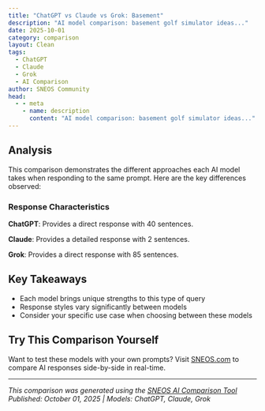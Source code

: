 ```yaml
---
title: "ChatGPT vs Claude vs Grok: Basement"
description: "AI model comparison: basement golf simulator ideas..."
date: 2025-10-01
category: comparison
layout: Clean
tags:
  - ChatGPT
  - Claude
  - Grok
  - AI Comparison
author: SNEOS Community
head:
  - - meta
    - name: description
      content: "AI model comparison: basement golf simulator ideas..."
---
```


<ChatComparison
  title="ChatGPT vs Claude vs Grok: Basement"
  prompt="basement golf simulator ideas"
  :responses='{
    "ChatGPT": "Creating a basement golf simulator is a fantastic idea for practicing your game year-round in a controlled environment. Here are some ideas and tips to help you design an effective and enjoyable setup:\n\n### Space and Layout\n1. **Room Dimensions**:  \n   - Minimum ceiling height: 9 feet (to comfortably swing a driver).  \n   - Width: At least 10 feet.  \n   - Depth: 15-20 feet recommended for realistic shot distance and ball flight data.  \n2. **Flooring**:  \n   - Use artificial turf for a realistic lawn feel and ball roll.  \n   - Add some padded flooring under the turf to reduce noise and provide some cushioning.  \n\n### Simulator Components\n1. **Launch Monitor**:  \n   - Options include SkyTrak, TrackMan, FlightScope, Garmin R10, or OptiShot. Choose one that fits your budget and accuracy needs.  \n2. **Impact Screen and Projector**:  \n   - Use a durable impact screen to display the course or driving range images.  \n   - Ceiling or wall-mounted projector to display shots onto the screen.  \n3. **Netting and Mat**:  \n   - Safety nets around the hitting area to protect walls and items.  \n   - High-quality hitting mat with integrated tee for driving and iron shots.  \n\n### Lighting and Sound\n1. **Lighting**:  \n   - Bright, even LED lighting with minimal shadows on the hitting area.  \n2. **Sound System**:  \n   - Small speakers for game sounds and enhance realism with crowd noise or course ambient sound.  \n\n### Extras and Enhancements\n1. **Comfort**:  \n   - Seating area with chairs or a small couch.  \n   - Mini fridge for refreshments.  \n2. **Data and Feedback**:  \n   - Monitor or screen nearby showing shot data (ball speed, launch angle, spin rate).  \n3. **Interior Design**:  \n   - Decorate with golf memorabilia, posters of famous courses, or a leaderboard wall.  \n4. **Ventilation and Dehumidifier**:  \n   - Basements can be damp; maintain good air quality and moisture control.  \n\n### Budget-Friendly Tips\n- Use a tablet or TV as display instead of a projector for small spaces.  \n- DIY impact screen with durable white fabric or blackout cloth.  \n- Use affordable launch monitors like OptiShot for beginner-level simulation.  \n\n### Sample Setup Idea\n- 10\u2019 wide x 18\u2019 long room, 9\u2019 ceiling.  \n- Hitting mat facing an impact screen on the far wall.  \n- SkyTrak launch monitor set on a stand behind the hitting area.  \n- Ceiling-mounted projector displaying high-res golf courses on the impact screen.  \n- Surrounding netting on three sides for safety.  \n- LED panel lighting overhead and a small speaker system at the back.  \n\nLet me know if you want suggestions for specific equipment or help with layout planning!",
    "Claude": "Here are some creative basement golf simulator ideas to help you build the perfect indoor golf setup:\n\n## **Space \u0026 Layout Ideas**\n- **Minimum dimensions**: 10\u0027 wide \u00D7 15\u0027 deep \u00D7 8.5\u0027 high ceiling\n- **L-shaped setup**: Utilize corner spaces efficiently\n- **Multi-purpose room**: Combine with home theater or bar area\n- **Modular design**: Retractable screen and mat for flexible use\n\n## **Technology Options**\n\n**Budget-Friendly ($500-2K)**\n- OptiShot or PuttView systems\n- Smartphone apps with swing analysis\n- Basic projector \u002B impact screen\n\n**Mid-Range ($2K-10K)**\n- SkyTrak or FlightScope Mevo\u002B\n- Gaming projector (3000\u002B lumens)\n- Quality impact screen and enclosure\n\n**High-End ($10K\u002B)**\n- TrackMan or Foresight GCQuad\n- 4K laser projector\n- Commercial-grade enclosure netting\n\n## **Creative Design Elements**\n- **Artificial turf putting green** around the hitting area\n- **Stadium lighting** for authentic feel\n- **Sound dampening** with acoustic panels\n- **Climate control** for year-round comfort\n- **Storage solutions** for clubs and accessories\n- **Seating area** for spectators\n- **Mini bar or beverage station**\n\n## **DIY Enhancement Ideas**\n- **Tee box platforms** at different heights\n- **Ball return system** with gutters\n- **Custom scoreboard** or leaderboard display\n- **Course photography** or murals on walls\n- **Overhead fan** for air circulation\n\nWould you like me to elaborate on any specific aspect, like budget planning or technical setup?",
    "Grok": "Creating a basement golf simulator can turn an underutilized space into a fun and functional area for golf enthusiasts. Here are some ideas and considerations for designing and setting up an effective basement golf simulator, catering to different budgets, skill levels, and space constraints.\n\n---\n\n### 1. Assess Your Space and Needs\nBefore diving into equipment and setup, evaluate your basement space and goals:\n- **Space Dimensions**: Measure the length, width, and ceiling height. A standard golf simulator needs at least 10 feet of height (for a full swing) and 12-15 feet of depth and width for a comfortable hitting area.\n- **Purpose**: Are you using it for casual fun, serious practice, or multiplayer entertainment? This will affect the tech and accessories you choose.\n- **Lighting**: Basements often lack natural light, so plan for good overhead and ambient lighting to avoid glare on screens or interference with sensors.\n- **Soundproofing**: Golf simulators can be noisy (ball impact, club swings). Consider adding soundproofing materials like foam panels or carpets to minimize disturbance to other areas of the home.\n\n---\n\n### 2. Core Components of a Golf Simulator Setup\nHere are the essentials you\u2019ll need to build a functional golf simulator in your basement:\n\n#### Hitting Area\n- **Hitting Mat**: Invest in a high-quality turf mat that mimics real grass and absorbs impact. Look for mats with replaceable inserts (e.g., Fiberbuilt or TrueStrike) to extend lifespan. Size should be at least 5x5 feet for a single user.\n- **Net or Impact Screen**: A durable net or impact screen stops golf balls safely. Impact screens (paired with a projector) allow for realistic course visuals, while nets are a more budget-friendly option.\n- **Protective Padding**: Add foam padding or netting around walls and ceilings to protect your basement from errant shots.\n\n#### Launch Monitor\n- A launch monitor tracks ball and club data for accurate feedback. Options vary by budget:\n  - **High-End**: TrackMan, Foresight Sports GCQuad, or Uneekor QED ( $5,000\u2013$15,000\u002B) offer pro-level accuracy for serious golfers.\n  - **Mid-Range**: SkyTrak or Mevo\u002B ($2,000\u2013$3,000) provide solid performance for most amateurs.\n  - **Budget**: OptiShot 2 ($500\u2013$800) uses basic infrared tracking but works for casual play.\n\n#### Projector and Screen\n- If you\u2019re using an impact screen, pair it with a short-throw projector (e.g., Optoma GT1080HDR) to display virtual courses. Ensure the projector is mounted securely on the ceiling or a stand to avoid shadows from your swing.\n- Screen size should match your space\u2014common setups are 9x12 feet or larger for an immersive feel.\n\n#### Software\n- Choose simulation software compatible with your launch monitor. Popular options include:\n  - E6 Connect (realistic courses, multiplayer modes)\n  - The Golf Club 2019 (TGC2019) (highly customizable)\n  - GSPro (affordable, community-driven)\n- Most software offers virtual versions of famous courses like Pebble Beach or St. Andrews.\n\n#### Computer or Console\n- Many simulators require a dedicated PC or laptop with a strong graphics card (e.g., NVIDIA GTX 1060 or better) to run the software smoothly. Some systems, like SkyTrak, can also connect to tablets or gaming consoles.\n\n---\n\n### 3. Layout and Design Ideas\nMake the space both functional and inviting with thoughtful design:\n- **Minimalist Setup**: If space is tight, focus on a hitting mat, net, and a portable launch monitor like SkyTrak. Store equipment when not in use.\n- **Dedicated Golf Room**: If you have a larger basement, create a fully immersive setup with an impact screen, projector, and surround sound. Add wall-to-wall turf or carpeting for an authentic driving range feel.\n- **Multi-Use Space**: Combine the simulator with a lounge area. Add seating, a mini-fridge, and a TV for watching golf tournaments or hosting friends.\n- **Theme and Decor**: Enhance the vibe with golf-themed decor like framed photos of iconic courses, vintage clubs on display, or a leaderboard wall for family/friend competitions.\n\n---\n\n### 4. Additional Features and Upgrades\nElevate your simulator experience with these extras:\n- **Swing Analysis Camera**: Install a high-speed camera (or use your launch monitor\u2019s built-in feature) to record and analyze your swing mechanics.\n- **Putting Green**: Add a small artificial putting green (e.g., BirdieBall or Putt-A-Bout) for short-game practice. Some simulators integrate putting with the software.\n- **Multiplayer Setup**: Choose software with online play or local multiplayer modes for competitions with friends or family.\n- **Climate Control**: Basements can be damp or cold. Use a dehumidifier and space heater (or HVAC system) to keep the area comfortable.\n- **Storage Solutions**: Use wall-mounted racks for clubs, shelves for gear, and protective cases for tech to keep the space tidy.\n\n---\n\n### 5. Budget Considerations\nYour budget will dictate the quality and scope of your simulator. Here\u2019s a rough breakdown:\n- **Basic Setup ($1,000\u2013$2,000)**: Hitting mat, net, budget launch monitor (like OptiShot), and basic software on a tablet or laptop.\n- **Mid-Range Setup ($3,000\u2013$6,000)**: Better mat, impact screen, mid-tier launch monitor (SkyTrak or Mevo\u002B), short-throw projector, and enhanced software.\n- **Premium Setup ($10,000\u002B)**: High-end launch monitor (TrackMan, Uneekor), professional-grade screen and projector, custom turf, and premium software.\n\n**Tip**: Start with a modular setup and upgrade components over time as your budget allows.\n\n---\n\n### 6. Safety and Practical Tips\n- **Ceiling Height Check**: If your basement ceiling is low, consider a swing trainer or shorter clubs for juniors/kids, or reinforce the ceiling with padding to avoid damage.\n- **Ball Choice**: Use foam or practice balls for tight spaces or if you\u2019re worried about damage. Most simulators work with real golf balls, though, for accurate data.\n- **Power Supply**: Ensure your basement has enough electrical outlets for projectors, computers, and other gear. Use surge protectors for expensive electronics.\n- **Ventilation**: Hitting golf balls indoors can get stuffy. Install a fan or ensure proper air circulation.\n\n---\n\n### 7. Inspiration for Unique Touches\n- **Bar or Snack Area**: Add a small counter with bar stools and a mini-fridge for drinks and snacks during long practice sessions.\n- **Scoreboard Display**: Mount a digital or manual scoreboard to track progress or friendly competitions.\n- **Virtual Lessons**: Use your simulator to connect with online coaches for remote lessons, leveraging data from your launch monitor.\n- **Kids\u2019 Zone**: If it\u2019s a family space, include kid-friendly golf games or softer equipment for younger players.\n\n---\n\n### 8. Potential Challenges and Solutions\n- **Limited Space**: Use foldable nets or retractable screens to save space when not in use. Opt for compact launch monitors that don\u2019t require large calibration areas.\n- **Low Ceiling**: Focus on short-game practice (chipping, putting) or use stance mats to lower your swing height slightly.\n- **Noise**: Add rubber-backed mats, wall panels, or curtains to dampen sound. Warn neighbors or family if you\u2019re playing late!\n- **Moisture/Dampness**: Basements can be prone to humidity. Use waterproof mats and store electronics in dry areas or protective cases.\n\n---\n\nBuilding a basement golf simulator is a fantastic way to practice year-round, regardless of weather, and can add significant value to your home. Start by defining your budget and space limitations, then prioritize high-quality core components like the hitting mat and launch monitor. With creativity, even a small basement can become a golfer\u2019s paradise! If you have specific dimensions or a budget in mind, I can help refine a plan tailored to your needs. What are you envisioning for your setup?"
  }'
  published-date="18:24"
/>

## Analysis

This comparison demonstrates the different approaches each AI model takes when responding to the same prompt. Here are the key differences observed:

### Response Characteristics

**ChatGPT**: Provides a direct response with 40 sentences. 

**Claude**: Provides a detailed response with 2 sentences. 

**Grok**: Provides a direct response with 85 sentences. 

## Key Takeaways

- Each model brings unique strengths to this type of query
- Response styles vary significantly between models
- Consider your specific use case when choosing between these models

## Try This Comparison Yourself

Want to test these models with your own prompts? Visit [SNEOS.com](https://sneos.com) to compare AI responses side-by-side in real-time.

---

*This comparison was generated using the [SNEOS AI Comparison Tool](https://sneos.com)*
*Published: October 01, 2025 | Models: ChatGPT, Claude, Grok*
